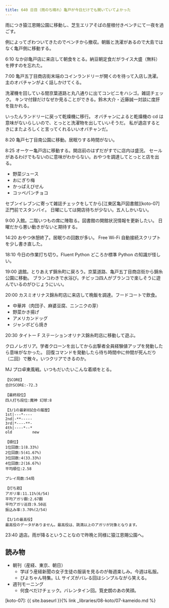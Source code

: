 ```yaml
---
title: 640 日目（雨のち晴れ）亀戸が今日だけでも開いていてよかった
---
```


雨につき猿江恩賜公園に移動し、芝生エリアそばの屋根付きベンチにて一夜を過ごす。

例によってざわついてきたのでベンチから撤収。朝飯と洗濯があるので大島ではなく亀戸側に移動する。

6:10 なか卯亀戸店に来店して朝食をとる。納豆朝定食だがライス大盛（無料）を押すのを忘れた。

7:00 亀戸五丁目商店街末端のコインランドリーが開くのを待って入店し洗濯。
主のオバチャンがよく話しかけてくる。

洗濯機を回している間京葉道路と丸八通りに出てコンビニをハシゴ。雑誌チェック。
キンマ付録だけなぜか見ることができる。鈴木大介・近藤誠一対談に度肝を抜かれる。

いったんランドリーに戻って乾燥機に移行。
オバチャンによると乾燥機の cd は意味がないらしいので、とっとと洗濯物を出していいそうだ。
私が退店するときにまたよろしくと言ってくれるいいオバチャンだ。

8:20 亀戸七丁目南公園に移動。居眠りする時間がない。

8:25 オーケー亀戸店に移動する。開店前のはずだがすでに店内は盛況。
セールがあるわけでもないのに意味がわからない。おやつを調達してとっとと店を出る。

* 野菜ジュース
* おにぎり梅
* かっぱえびせん
* コッペパンチョコ

セブンイレブンに寄って雑誌チェックをしてから[江東区亀戸図書館][koto-07]正門前でスタンバイ。
日曜にしては開店待ちが少ない。五人しかいない。

9:00 入館。二階いつもの席に陣取る。図書館の開館状況情報を更新したい。
日曜だから悪い動きがないと期待する。

14:20 おやつ休憩終了。居眠りの回数が多い。
Free Wi-Fi 自動接続スクリプトを少し書き直した。

18:10 今日の作業打ち切り。Fluent Python どころか標準 Python の知識が怪しい。

19:00 退館。とりあえず錦糸町に戻ろう。京葉道路、亀戸五丁目商店街から錦糸公園に移動。
ブランコわきで水浴び。チビッコ四人がブランコで楽しそうに遊んでいるのがひじょうにいい。

20:00 カスミオリナス錦糸町店に来店して晩飯を調達。フードコートで飲食。

* 中華丼（肉団子、麻婆豆腐、ニンニクの芽）
* 野菜かき揚げ
* アメリカンドッグ
* ジャンボどら焼き

20:30 タイトー F ステーションオリナス錦糸町店に移動して遊ぶ。

クロノレガリア。学者クローンを出してから出撃者全員経験値アップを発動したら意味がなかった。
回復コマンドを発動したら待ち時間中に仲間が死んだり（二回）で散々。いつクリアできるのか。

MJ プロ卓東風戦。いつもだいたいこんな着順をとる。

```text
【SCORE】
合計SCORE:-72.3

【最終段位】
四人打ち段位:魔神 幻球:8

【3/1の最新8試合の履歴】
1st|---*----
2nd|-**-----
3rd|*----**-
4th|----*--*
old         new

【順位】
1位回数:1(8.33%)
2位回数:5(41.67%)
3位回数:4(33.33%)
4位回数:2(16.67%)
平均順位:2.58

プレイ局数:54局

【打ち筋】
アガリ率:11.11%(6/54)
平均アガリ翻:2.67翻
平均アガリ巡目:9.50巡
振込み率:3.70%(2/54)

【3/1の最高役】
最高役のデータがありません。最高役は、跳満以上のアガリが対象となります。
```

23:40 退店。雨が降るということなので昨晩と同様に猿江恩賜公園へ。

## 読み物

* 朝刊（産経、東京、朝日）
  * 学ぼう産経新聞の女子生徒の服装を見るのが毎週楽しみ。今週は私服。
  * ぴよちゃん特集。LL サイズがバレる回はシンプルながら笑える。
* 週刊モーニング
  * 何食べだけチェック。バレンタイン回。筧史朗のあの笑顔。

[koto-07]: {{ site.baseurl }}{% link _libraries/08-koto/07-kameido.md %}
